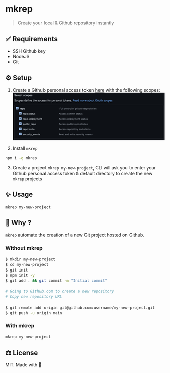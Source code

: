 # mkrep

> Create your local & Github repository instantly

## ✅ Requirements

- SSH Github key
- NodeJS
- Git

## ⚙️ Setup

1. Create a Github personal access token [here](https://github.com/settings/tokens) with the following scopes: <img src=".github/token-scopes.png" />

2. Install `mkrep`

```sh
npm i -g mkrep
```

3. Create a project `mkrep my-new-project`, CLI will ask you to enter your Github personal access token & default directory to create the new `mkrep` projects

## ✨ Usage

```sh
mkrep my-new-project
```

## 🤔 Why ?

`mkrep` automate the creation of a new Git project hosted on Github.

### Without mkrep

```sh
$ mkdir my-new-project
$ cd my-new-project
$ git init
$ npm init -y
$ git add . && git commit -m "Initial commit"

# Going to Github.com to create a new repository
# Copy new repository URL

$ git remote add origin git@github.com:username/my-new-project.git
$ git push -u origin main
```

### With mkrep

```sh
mkrep my-new-project
```

## ⚖️ License

MIT. Made with 💖
